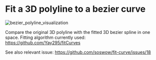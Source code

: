 # Fit a 3D polyline to a bezier curve

![bezier_polyline_visualization](https://user-images.githubusercontent.com/1710598/44987628-1eaf0600-af88-11e8-8815-6889fad657d1.png)

Compare the original 3D polyline with the fitted 3D bezier spline in one space.
Fitting algorithm currently used: https://github.com/Yay295/fitCurves


See also relevant issue: https://github.com/soswow/fit-curve/issues/18
